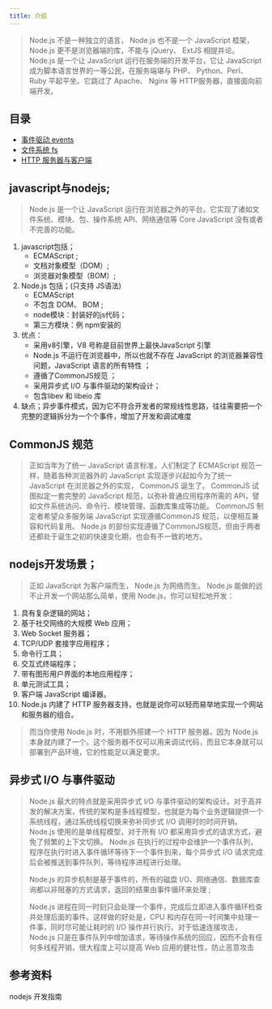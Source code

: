 ```yaml
---
title: 介绍
---
```


> Node.js 不是一种独立的语言， Node.js 也不是一个 JavaScript 框架，Node.js 更不是浏览器端的库，不能与 jQuery、 ExtJS 相提并论。 Node.js 是一个让 JavaScript 运行在服务端的开发平台，它让 JavaScript 成为脚本语言世界的一等公民，在服务端堪与 PHP、 Python、Perl、 Ruby 平起平坐。它跳过了 Apache、 Nginx 等 HTTP服务器，直接面向前端开发。

## 目录

- [事件驱动 events](./nodejs-note-11.md)
- [文件系统 fs](./nodejs-note-12.md)
- [HTTP 服务器与客户端](./nodejs-note-13.md)



## **javascript与nodejs**;

> Node.js 是一个让 JavaScript 运行在浏览器之外的平台。它实现了诸如文件系统、模块、包、操作系统 API、网络通信等 Core JavaScript 没有或者不完善的功能。 

1. javascript包括；
   - ECMAScript  ;
   - 文档对象模型（DOM）;
   - 浏览器对象模型（BOM）;
2. Node.js  包括；(只支持 JS语法)
   - ECMAScript
   - 不包含 DOM、 BOM ;
   - node模块：封装好的js代码；
   - 第三方模块：例 npm安装的
3. 优点：
   - 采用v8引擎，V8 号称是目前世界上最快JavaScript 引擎  
   - Node.js 不运行在浏览器中，所以也就不存在 JavaScript 的浏览器兼容性问题，JavaScript 语言的所有特性 ；
   - 遵循了CommonJS规范  ；
   - 采用异步式 I/O 与事件驱动的架构设计；
   - 包含libev 和 libeio 库  
4. 缺点；异步事件模式，因为它不符合开发者的常规线性思路，往往需要把一个完整的逻辑拆分为一个个事件，增加了开发和调试难度  

## CommonJS 规范

>  正如当年为了统一 JavaScript 语言标准，人们制定了 ECMAScript 规范一样，随着各种浏览器外的 JavaScript 实现逐步兴起如今为了统一 JavaScript 在浏览器之外的实现， CommonJS 诞生了。 CommonJS 试图拟定一套完整的 JavaScript 规范，以弥补普通应用程序所需的 API，譬如文件系统访问、命令行、模块管理、函数库集成等功能。 CommonJS 制定者希望众多服务端 JavaScript 实现遵循CommonJS 规范，以便相互兼容和代码复用。 Node.js 的部份实现遵循了CommonJS规范，但由于两者还都处于诞生之初的快速变化期，也会有不一致的地方。  

## nodejs开发场景；

> 正如 JavaScript 为客户端而生， Node.js 为网络而生。 Node.js 能做的远不止开发一个网站那么简单，使用 Node.js，你可以轻松地开发：

1. 
   具有复杂逻辑的网站；
2. 基于社交网络的大规模 Web 应用；
3. Web Socket 服务器；
4. TCP/UDP 套接字应用程序；
5. 命令行工具；
6. 交互式终端程序；
7. 带有图形用户界面的本地应用程序；
8. 单元测试工具；
9. 客户端 JavaScript 编译器。
10. Node.js 内建了 HTTP 服务器支持，也就是说你可以轻而易举地实现一个网站和服务器的组合。  

> 而当你使用 Node.js 时，不用额外搭建一个 HTTP 服务器，因为 Node.js 本身就内建了一个。这个服务器不仅可以用来调试代码，而且它本身就可以部署到产品环境，它的性能足以满足要求。  

## 异步式 I/O 与事件驱动  

> Node.js 最大的特点就是采用异步式 I/O 与事件驱动的架构设计。对于高并发的解决方案，传统的架构是多线程模型，也就是为每个业务逻辑提供一个系统线程，通过系统线程切换来弥补同步式 I/O 调用时的时间开销。 Node.js 使用的是单线程模型，对于所有 I/O 都采用异步式的请求方式，避免了频繁的上下文切换。 Node.js 在执行的过程中会维护一个事件队列，程序在执行时进入事件循环等待下一个事件到来，每个异步式 I/O 请求完成后会被推送到事件队列，等待程序进程进行处理。  
>
> Node.js 的异步机制是基于事件的，所有的磁盘 I/O、网络通信、数据库查询都以非阻塞的方式请求，返回的结果由事件循环来处理 ;
>
> Node.js 进程在同一时刻只会处理一个事件，完成后立即进入事件循环检查并处理后面的事件。这样做的好处是，CPU 和内存在同一时间集中处理一件事，同时尽可能让耗时的 I/O 操作并行执行。对于低速连接攻击， Node.js 只是在事件队列中增加请求，等待操作系统的回应，因而不会有任何多线程开销，很大程度上可以提高 Web 应用的健壮性，防止恶意攻击  

## 参考资料  

nodejs 开发指南

